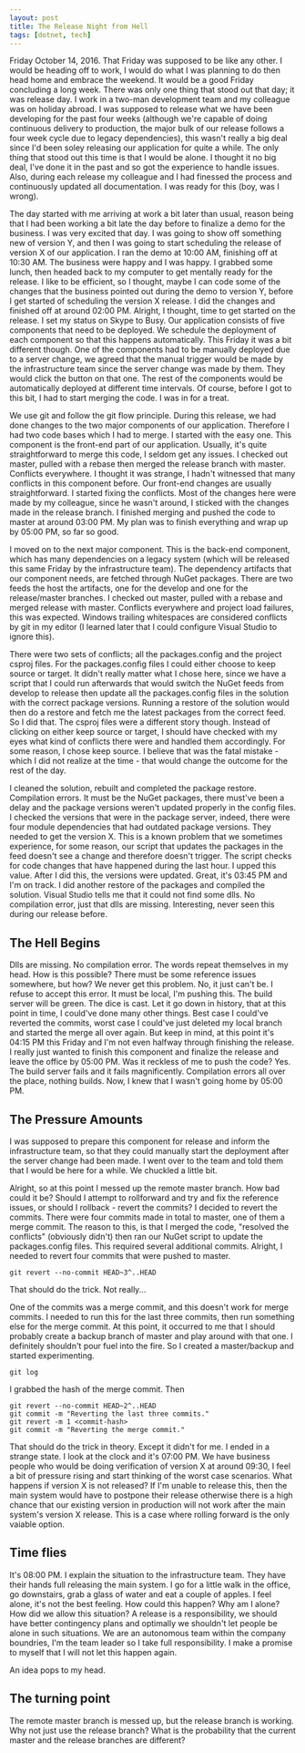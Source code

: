 ```yaml
---
layout: post
title: The Release Night from Hell
tags: [dotnet, tech]
---
```

Friday October 14, 2016. That Friday was supposed to be like any other. I would be heading off to work, I would do what I was planning to do then head home and embrace the weekend. It would be a good Friday concluding a long week. There was only one thing that stood out that day; it was release day. I work in a two-man development team and my colleague was on holiday abroad. I was supposed to release what we have been developing for the past four weeks (although we're capable of doing continuous delivery to production, the major bulk of our release follows a four week cycle due to legacy dependencies), this wasn't really a big deal since I'd been soley releasing our application for quite a while. The only thing that stood out this time is that I would be alone. I thought it no big deal, I've done it in the past and so got the experience to handle issues. Also, during each release my colleague and I had finessed the process and continuously updated all documentation. I was ready for this (boy, was I wrong).

The day started with me arriving at work a bit later than usual, reason being that I had been working a bit late the day before to finalize a demo for the business. I was very excited that day. I was going to show off something new of version Y, and then I was going to start scheduling the release of version X of our application. I ran the demo at 10:00 AM, finishing off at 10:30 AM. The business were happy and I was happy. I grabbed some lunch, then headed back to my computer to get mentally ready for the release. I like to be efficient, so I thought, maybe I can code some of the changes that the business pointed out during the demo to version Y, before I get started of scheduling the version X release. I did the changes and finished off at around 02:00 PM. Alright, I thought, time to get started on the release. I set my status on Skype to Busy. Our application consists of five components that need to be deployed. We schedule the deployment of each component so that this happens automatically. This Friday it was a bit different though. One of the components had to be manually deployed due to a server change, we agreed that the manual trigger would be made by the infrastructure team since the server change was made by them. They would click the button on that one. The rest of the components would be automatically deployed at different time intervals. Of course, before I got to this bit, I had to start merging the code. I was in for a treat.

We use git and follow the git flow principle. During this release, we had done changes to the two major components of our application. Therefore I had two code bases which I had to merge. I started with the easy one. This component is the front-end part of our application. Usually, it's quite straightforward to merge this code, I seldom get any issues. I checked out master, pulled with a rebase then merged the release branch with master. Conflicts everywhere. I thought it was strange, I hadn't witnessed that many conflicts in this component before. Our front-end changes are usually straightforward. I started fixing the conflicts. Most of the changes here were made by my colleague, since he wasn't around, I sticked with the changes made in the release branch. I finished merging and pushed the code to master at around 03:00 PM. My plan was to finish everything and wrap up by 05:00 PM, so far so good.

I moved on to the next major component. This is the back-end component, which has many dependencies on a legacy system (which will be released this same Friday by the infrastructure team). The dependency artifacts that our component needs, are fetched through NuGet packages. There are two feeds the host the artifacts, one for the develop and one for the release/master branches. I checked out master, pulled with a rebase and merged release with master. Conflicts everywhere and project load failures, this was expected. Windows trailing whitespaces are considered conflicts by git in my editor (I learned later that I could configure Visual Studio to ignore this).

There were two sets of conflicts; all the packages.config and the project csproj files. For the packages.config files I could either choose to keep source or target. It didn't really matter what I chose here, since we have a script that I could run afterwards that would switch the NuGet feeds from develop to release then update all the packages.config files in the solution with the correct package versions. Running a restore of the solution would then do a restore and fetch me the latest packages from the correct feed. So I did that. The csproj files were a different story though. Instead of clicking on either keep source or target, I should have checked with my eyes what kind of conflicts there were and handled them accordingly. For some reason, I chose keep source. I believe that was the fatal mistake - which I did not realize at the time - that would change the outcome for the rest of the day.

I cleaned the solution, rebuilt and completed the package restore. Compilation errors. It must be the NuGet packages, there must've been a delay and the package versions weren't updated properly in the config files. I checked the versions that were in the package server, indeed, there were four module dependencies that had outdated package versions. They needed to get the version X. This is a known problem that we sometimes experience, for some reason, our script that updates the packages in the feed doesn't see a change and therefore doesn't trigger. The script checks for code changes that have happened during the last hour. I upped this value. After I did this, the versions were updated. Great, it's 03:45 PM and I'm on track. I did another restore of the packages and compiled the solution. Visual Studio tells me that it could not find some dlls. No compilation error, just that dlls are missing. Interesting, never seen this during our release before. 

## The Hell Begins

Dlls are missing. No compilation error. The words repeat themselves in my head. How is this possible? There must be some reference issues somewhere, but how? We never get this problem. No, it just can't be. I refuse to accept this error. It must be local, I'm pushing this. The build server will be green. The dice is cast. Let it go down in history, that at this point in time, I could've done many other things. Best case I could've reverted the commits, worst case I could've just deleted my local branch and started the merge all over again. But keep in mind, at this point it's 04:15 PM this Friday and I'm not even halfway through finishing the release. I really just wanted to finish this component and finalize the release and leave the office by 05:00 PM. Was it reckless of me to push the code? Yes. The build server fails and it fails magnificently. Compilation errors all over the place, nothing builds. Now, I knew that I wasn't going home by 05:00 PM.

## The Pressure Amounts

I was supposed to prepare this component for release and inform the infrastructure team, so that they could manually start the deployment after the server change had been made. I went over to the team and told them that I would be here for a while. We chuckled a little bit.

Alright, so at this point I messed up the remote master branch. How bad could it be? Should I attempt to rollforward and try and fix the reference issues, or should I rollback - revert the commits? I decided to revert the commits. There were four commits made in total to master, one of them a merge commit. The reason to this, is that I merged the code, "resolved the conflicts" (obviously didn't) then ran our NuGet script to update the packages.config files. This required several additional commits. Alright, I needed to revert four commits that were pushed to master.

``git revert --no-commit HEAD~3^..HEAD``

That should do the trick. Not really...

One of the commits was a merge commit, and this doesn't work for merge commits. I needed to run this for the last three commits, then run something else for the merge commit. At this point, it occurred to me that I should probably create a backup branch of master and play around with that one. I definitely shouldn't pour fuel into the fire. So I created a master/backup and started experimenting.

``git log``

I grabbed the hash of the merge commit. Then

```
git revert --no-commit HEAD~2^..HEAD
git commit -m "Reverting the last three commits."
git revert -m 1 <commit-hash>
git commit -m "Reverting the merge commit."
```

That should do the trick in theory. Except it didn't for me. I ended in a strange state. I look at the clock and it's 07:00 PM. We have business people who would be doing verification of version X at around 09:30, I feel a bit of pressure rising and start thinking of the worst case scenarios. What happens if version X is not released? If I'm unable to release this, then the main system would have to postpone their release otherwise there is a high chance that our existing version in production will not work after the main system's version X release. This is a case where rolling forward is the only vaiable option.

## Time flies

It's 08:00 PM. I explain the situation to the infrastructure team. They have their hands full releasing the main system. I go for a little walk in the office, go downstairs, grab a glass of water and eat a couple of apples. I feel alone, it's not the best feeling. How could this happen? Why am I alone? How did we allow this situation? A release is a responsibility, we should have better contingency plans and optimally we shouldn't let people be alone in such situations. We are an autonomous team within the company boundries, I'm the team leader so I take full responsibility. I make a promise to myself that I will not let this happen again.

An idea pops to my head.

## The turning point

The remote master branch is messed up, but the release branch is working. Why not just use the release branch? What is the probability that the current master and the release branches are different?
